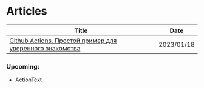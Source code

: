 # Articles

| Title | Date |
| --- | --- |
| [Github Actions. Простой пример для уверенного знакомства](https://habr.com/ru/post/711278/) | 2023/01/18 |

### Upcoming:
* ActionText